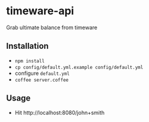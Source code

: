 # timeware-api

Grab ultimate balance from timeware

## Installation

- `npm install`
- `cp config/default.yml.example config/default.yml`
- configure `default.yml`
- `coffee server.coffee`

## Usage

- Hit http://localhost:8080/john+smith
